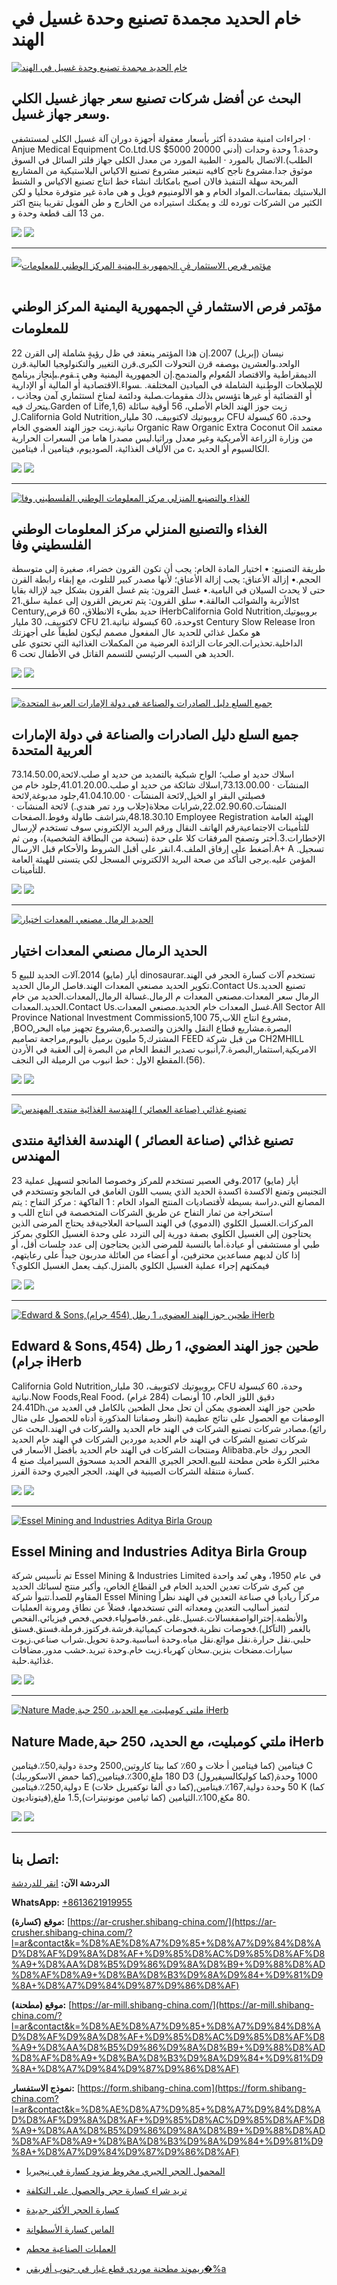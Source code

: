 # خام الحديد مجمدة تصنيع وحدة غسيل في الهند

<a href="https://swt.shibang-china.com/?l=ar&img&k=%D8%AE%D8%A7%D9%85+%D8%A7%D9%84%D8%AD%D8%AF%D9%8A%D8%AF+%D9%85%D8%AC%D9%85%D8%AF%D8%A9+%D8%AA%D8%B5%D9%86%D9%8A%D8%B9+%D9%88%D8%AD%D8%AF%D8%A9+%D8%BA%D8%B3%D9%8A%D9%84+%D9%81%D9%8A+%D8%A7%D9%84%D9%87%D9%86%D8%AF" target="_blank">![خام الحديد مجمدة تصنيع وحدة غسيل في الهند](http://static.shibang-china.com/all-800x300/1255.jpg)</a>

## البحث عن أفضل شركات تصنيع سعر جهاز غسيل الكلي وسعر جهاز غسيل.
اجراءات امنية مشددة أكثر بأسعار معقولة أجهزة دوران آلة غسيل الكلى لمستشفى &middot; Anjue Medical Equipment Co.Ltd.US $5000 20000 وحدة.1 وحدة وحدات (أدني الطلب).الاتصال بالمورد &middot; الطبية المورد من معدل الكلى جهاز فلتر السائل في السوق موثوق جدا.مشروع ناجح كافيه نتيعتبر مشروع تصنيع الاكياس البلاستيكية من المشاريع المربحة سهلة التنفيذ فالان اصبح بامكانك انشاء خط انتاج تصنيع الاكياس و الشنط البلاستيك بمقاسات.المواد الخام و هو الالومنيوم فويل و هي مادة غير متوفرة محليا و لكن الكثير من الشركات تورده لك و يمكنك استيراده من الخارج و طن الفويل تقريبا ينتج اكثر من 13 الف قطعة وحدة و.


<a href="https://whatsapp.shibangsoft.com/WhatsApp.php" target="_blank" title="WhatsApp">![](http://static.shibang-china.com/icon/whatsapp.png)</a> <a href="https://swt.shibang-china.com/?l=ar&icon&k=%D8%AE%D8%A7%D9%85+%D8%A7%D9%84%D8%AD%D8%AF%D9%8A%D8%AF+%D9%85%D8%AC%D9%85%D8%AF%D8%A9+%D8%AA%D8%B5%D9%86%D9%8A%D8%B9+%D9%88%D8%AD%D8%AF%D8%A9+%D8%BA%D8%B3%D9%8A%D9%84+%D9%81%D9%8A+%D8%A7%D9%84%D9%87%D9%86%D8%AF" target="_blank">![](http://static.shibang-china.com/icon/chat-ar.png)</a>

---

<a href="https://swt.shibang-china.com/?l=ar&img&k=%D8%AE%D8%A7%D9%85+%D8%A7%D9%84%D8%AD%D8%AF%D9%8A%D8%AF+%D9%85%D8%AC%D9%85%D8%AF%D8%A9+%D8%AA%D8%B5%D9%86%D9%8A%D8%B9+%D9%88%D8%AD%D8%AF%D8%A9+%D8%BA%D8%B3%D9%8A%D9%84+%D9%81%D9%8A+%D8%A7%D9%84%D9%87%D9%86%D8%AF" target="_blank">![ﻣﺆﲤﺮ ﻓﺮﺹ ﺍﻻﺳﺘﺜﻤﺎﺭ ﰲ ﺍﳉﻤﻬﻮﺭﻳﺔ ﺍﻟﻴﻤﻨﻴﺔ المركز الوطني للمعلومات](http://static.shibang-china.com/all-800x300/317.jpg)</a>

## ﻣﺆﲤﺮ ﻓﺮﺹ ﺍﻻﺳﺘﺜﻤﺎﺭ ﰲ ﺍﳉﻤﻬﻮﺭﻳﺔ ﺍﻟﻴﻤﻨﻴﺔ المركز الوطني للمعلومات
22 نيسان (إبريل) 2007.ﺇﻥ ﻫﺫﺍ ﺍﻟﻤﺅﺘﻤﺭ ﻴﻨﻌﻘﺩ ﻓﻲ ﻅل ﺭﺅﻴﺔٍ ﺸﺎﻤﻠﺔ ﺇﻟﻰ ﺍﻟﻘﺭﻥ ﺍﻟﻭﺍﺤﺩ.ﻭﺍﻟﻌﺸﺭﻴﻥ ﺒﻭﺼﻔﻪ ﻗﺭﻥ ﺍﻟﺘﺤﻭﻻﺕ ﺍﻟﻜﺒﺭﻯ.ﻗﺭﻥ ﺍﻟﺘﻐﻴﻴﺭ ﻭﺍﻟﺘﻜﻨﻭﻟﻭﺠﻴﺎ ﺍﻟﻌﺎﻟﻴﺔ.ﻗﺭﻥ ﺍﻟﺩﻴﻤﻘﺭﺍﻁﻴﺔ ﻭﺍﻻﻗﺘﺼﺎﺩ ﺍﻟﻤُﻌﻭﻟﻡ ﻭﺍﻟﻤﻨﺩﻤﺞ.ﺇﻥ ﺍﻟﺠﻤﻬﻭﺭﻴﺔ ﺍﻟﻴﻤﻨﻴﺔ ﻭﻫﻲ ﺘ.ﻘﻭﻡ.ﺒﺈﻨﺠﺎﺯ ﺒﺭﻨﺎﻤﺞ ﻟﻺﺼﻼﺤﺎﺕ ﺍﻟﻭﻁﻨﻴﺔ ﺍﻟﺸﺎﻤﻠﺔ ﻓﻲ ﺍﻟﻤﻴﺎﺩﻴﻥ ﺍﻟﻤﺨﺘﻠﻔﺔ. .ﺴﻭﺍﺀً.ﺍﻻﻗﺘﺼﺎﺩﻴﺔ ﺃﻭ ﺍﻟﻤﺎﻟﻴﺔ ﺃﻭ ﺍﻹﺩﺍﺭﻴﺔ ﺃﻭ ﺍﻟﻘﻀﺎﺌﻴﺔ ﺃﻭ ﻏﻴﺭﻫﺎ ﺘﺅﺴﺱ ﺒﺫﻟﻙ ﻤﻘﻭﻤﺎﺕ.ﺼﻠﺒﺔ ﻭﺩﺍﺌﻤﺔ ﻟﻤﻨﺎﺥ ﺍﺴﺘﺜﻤﺎﺭﻱ ﺁﻤﻥ ﻭﺠﺎﺫﺏ ، ﻴﺘﺤﺭﻙ ﻓﻴﻪ.Garden of Life,زيت جوز الهند الخام الأصلي، 56 أوقية سائلة (1,6 ل.California Gold Nutrition,بروبيوتيك لاكتوبيف، 30 مليار CFU وحدة، 60 كبسولة نباتية.زيت جوز الهند العضوي الخام Organic Raw Organic Extra Coconut Oil معتمد من وزارة الزراعة الأمريكية وغير معدل وراثيا.ليس مصدرا هاما من السعرات الحرارية من الألياف الغذائية، الصوديوم، فيتامين أ، فيتامين c، الكالسيوم أو الحديد.


<a href="https://whatsapp.shibangsoft.com/WhatsApp.php" target="_blank" title="WhatsApp">![](http://static.shibang-china.com/icon/whatsapp.png)</a> <a href="https://swt.shibang-china.com/?l=ar&icon&k=%D8%AE%D8%A7%D9%85+%D8%A7%D9%84%D8%AD%D8%AF%D9%8A%D8%AF+%D9%85%D8%AC%D9%85%D8%AF%D8%A9+%D8%AA%D8%B5%D9%86%D9%8A%D8%B9+%D9%88%D8%AD%D8%AF%D8%A9+%D8%BA%D8%B3%D9%8A%D9%84+%D9%81%D9%8A+%D8%A7%D9%84%D9%87%D9%86%D8%AF" target="_blank">![](http://static.shibang-china.com/icon/chat-ar.png)</a>

---

<a href="https://swt.shibang-china.com/?l=ar&img&k=%D8%AE%D8%A7%D9%85+%D8%A7%D9%84%D8%AD%D8%AF%D9%8A%D8%AF+%D9%85%D8%AC%D9%85%D8%AF%D8%A9+%D8%AA%D8%B5%D9%86%D9%8A%D8%B9+%D9%88%D8%AD%D8%AF%D8%A9+%D8%BA%D8%B3%D9%8A%D9%84+%D9%81%D9%8A+%D8%A7%D9%84%D9%87%D9%86%D8%AF" target="_blank">![الغذاء والتصنيع المنزلي مركز المعلومات الوطني الفلسطيني وفا](http://static.shibang-china.com/all-800x300/486.jpg)</a>

## الغذاء والتصنيع المنزلي مركز المعلومات الوطني الفلسطيني وفا
طريقة التصنيع: • اختيار المادة الخام: يجب أن تكون القرون خضراء، صغيرة إلى متوسطة الحجم.• إزالة الأعناق: يجب إزالة الأعناق؛ لأنها مصدر كبير للتلوث، مع إبقاء رابطة القرن حتى لا يحدث السيلان في البامية.• غسل القرون: يتم غسل القرون بشكل جيد لإزالة بقايا الأتربة والشوائب العالقة.• سلق القرون: يتم تعريض القرون إلى عملية سلق.21st Century,حديد بطيء الانطلاق، 60 قرص iHerbCalifornia Gold Nutrition,بروبيوتيك لاكتوبيف، 30 مليار CFU وحدة، 60 كبسولة نباتية.21st Century Slow Release Iron هو مكمل غذائي للحديد عال المفعول مصمم ليكون لطيفاً على أجهزتك الداخلية.تحذيرات.الجرعات الزائدة العرضية من المكملات الغذائية التي تحتوي على الحديد هي السبب الرئيسي للتسمم القاتل في الأطفال تحت 6.


<a href="https://whatsapp.shibangsoft.com/WhatsApp.php" target="_blank" title="WhatsApp">![](http://static.shibang-china.com/icon/whatsapp.png)</a> <a href="https://swt.shibang-china.com/?l=ar&icon&k=%D8%AE%D8%A7%D9%85+%D8%A7%D9%84%D8%AD%D8%AF%D9%8A%D8%AF+%D9%85%D8%AC%D9%85%D8%AF%D8%A9+%D8%AA%D8%B5%D9%86%D9%8A%D8%B9+%D9%88%D8%AD%D8%AF%D8%A9+%D8%BA%D8%B3%D9%8A%D9%84+%D9%81%D9%8A+%D8%A7%D9%84%D9%87%D9%86%D8%AF" target="_blank">![](http://static.shibang-china.com/icon/chat-ar.png)</a>

---

<a href="https://swt.shibang-china.com/?l=ar&img&k=%D8%AE%D8%A7%D9%85+%D8%A7%D9%84%D8%AD%D8%AF%D9%8A%D8%AF+%D9%85%D8%AC%D9%85%D8%AF%D8%A9+%D8%AA%D8%B5%D9%86%D9%8A%D8%B9+%D9%88%D8%AD%D8%AF%D8%A9+%D8%BA%D8%B3%D9%8A%D9%84+%D9%81%D9%8A+%D8%A7%D9%84%D9%87%D9%86%D8%AF" target="_blank">![جميع السلع دليل الصادرات والصناعة في دولة الإمارات العربية المتحدة](http://static.shibang-china.com/all-800x300/797.jpg)</a>

## جميع السلع دليل الصادرات والصناعة في دولة الإمارات العربية المتحدة
73.14.50.00,اسلاك حديد او صلب؛ الواح شبكية بالتمديد من حديد او صلب.لائحة المنشآت &middot; 73.13.00.00,اسلاك شائكة من حديد او صلب.41.01.20.00,جلود خام من فصيلتي البقر او الخيل,لائحة المنشآت &middot; 41.04.10.00,جلود مدبوغة,لائحة المنشآت.22.02.90.60,شرابات محلاة(جلاب ورد تمر هندي.) لائحة المنشآت &middot; 48.18.30.10,شراشف طاولة وفوط.الصفحات Employee Registration الهيئة العامة للتأمينات الاجتماعيةرقم الهاتف النقال ورقم البريد الإلكتروني سوف تستخدم لإرسال الإخطارات.3.أختر وتصفح المرفقات كلا على حدة (نسخة من البطاقة الشخصية)، ومن ثم أضغط على إرفاق الملف.4.انقر على أقبل الشروط والأحكام قبل الارسال.A+ A .تسجيل المؤمن عليه.يرجى التأكد من صحة البريد الالكتروني المسجل لكي يتسنى للهيئة العامة للتأمينات.


<a href="https://whatsapp.shibangsoft.com/WhatsApp.php" target="_blank" title="WhatsApp">![](http://static.shibang-china.com/icon/whatsapp.png)</a> <a href="https://swt.shibang-china.com/?l=ar&icon&k=%D8%AE%D8%A7%D9%85+%D8%A7%D9%84%D8%AD%D8%AF%D9%8A%D8%AF+%D9%85%D8%AC%D9%85%D8%AF%D8%A9+%D8%AA%D8%B5%D9%86%D9%8A%D8%B9+%D9%88%D8%AD%D8%AF%D8%A9+%D8%BA%D8%B3%D9%8A%D9%84+%D9%81%D9%8A+%D8%A7%D9%84%D9%87%D9%86%D8%AF" target="_blank">![](http://static.shibang-china.com/icon/chat-ar.png)</a>

---

<a href="https://swt.shibang-china.com/?l=ar&img&k=%D8%AE%D8%A7%D9%85+%D8%A7%D9%84%D8%AD%D8%AF%D9%8A%D8%AF+%D9%85%D8%AC%D9%85%D8%AF%D8%A9+%D8%AA%D8%B5%D9%86%D9%8A%D8%B9+%D9%88%D8%AD%D8%AF%D8%A9+%D8%BA%D8%B3%D9%8A%D9%84+%D9%81%D9%8A+%D8%A7%D9%84%D9%87%D9%86%D8%AF" target="_blank">![الحديد الرمال مصنعي المعدات اختيار](http://static.shibang-china.com/all-800x300/1165.jpg)</a>

## الحديد الرمال مصنعي المعدات اختيار
5 أيار (مايو) 2014.آلات الحديد للبيع dinosaurar.تستخدم آلات كسارة الحجر في الهند تكوير الحديد مصنعي المعدات الهند.فاصل الرمال الحديد.Contact Us.تصنيع الحديد الرمال سعر المعدات.مصنعي المعدات م الرمال.غسالة الرمال,المعدات.الحديد من خام الحديد.المعدات.Contact Us.غسل المعدات خام الحديد.مصنعي المعدات.All Sector All Province National Investment Commission5,مشروع انتاج اللاب,75 100, ,BOO,البصرة.مشاريع قطاع النقل والخزن والتصدير.6,مشروع تجهيز مياه البحر المشترك,5 مليون برميل باليوم,مراجعة تصاميم FEED من قبل شركة CH2MHILL الامريكية,استثمار,البصرة.7,أنبوب تصدير النفط الخام من البصرة إلى العقبة في الأردن (56).المقطع الاول : خط انبوب من الرميلة الى النجف.


<a href="https://whatsapp.shibangsoft.com/WhatsApp.php" target="_blank" title="WhatsApp">![](http://static.shibang-china.com/icon/whatsapp.png)</a> <a href="https://swt.shibang-china.com/?l=ar&icon&k=%D8%AE%D8%A7%D9%85+%D8%A7%D9%84%D8%AD%D8%AF%D9%8A%D8%AF+%D9%85%D8%AC%D9%85%D8%AF%D8%A9+%D8%AA%D8%B5%D9%86%D9%8A%D8%B9+%D9%88%D8%AD%D8%AF%D8%A9+%D8%BA%D8%B3%D9%8A%D9%84+%D9%81%D9%8A+%D8%A7%D9%84%D9%87%D9%86%D8%AF" target="_blank">![](http://static.shibang-china.com/icon/chat-ar.png)</a>

---

<a href="https://swt.shibang-china.com/?l=ar&img&k=%D8%AE%D8%A7%D9%85+%D8%A7%D9%84%D8%AD%D8%AF%D9%8A%D8%AF+%D9%85%D8%AC%D9%85%D8%AF%D8%A9+%D8%AA%D8%B5%D9%86%D9%8A%D8%B9+%D9%88%D8%AD%D8%AF%D8%A9+%D8%BA%D8%B3%D9%8A%D9%84+%D9%81%D9%8A+%D8%A7%D9%84%D9%87%D9%86%D8%AF" target="_blank">![تصنيع غذائي (صناعة العصائر ) الهندسة الغذائية منتدى المهندس](http://static.shibang-china.com/all-800x300/397.jpg)</a>

## تصنيع غذائي (صناعة العصائر ) الهندسة الغذائية منتدى المهندس
23 أيار (مايو) 2017.وفي العصير تستخدم للمركز وخصوصا المانجو لتسهيل عملية التجنيس وتمنع الاكسدة اكسدة الحديد الذي يسبب اللون الغامق في المانجو وتستخدم في المصانع التي.دراسة بسيطة لأقتصاديات المنتج المواد الخام : 1 الفاكهة : مركز التفاح : يتم استخراجة من ثمار التفاح عن طريق الشركات المتخصصة في انتاج اللب و المركزات.الغسيل الكلوي (الدموي) في الهند السياحة العلاجيةقد يحتاج المرضى الذين يحتاجون إلى الغسيل الكلوي بصفة دورية إلى التردد على وحدة الغسيل الكلوي بمركز طبي أو مستشفى أو عيادة.أما بالنسبة للمرضى الذين يحتاجون إلى عدد جلسات أقل، أو إذا كان لديهم مساعدين محترفين، أو أعضاء من العائلة مدربون جيداً على رعايتهم، فيمكنهم إجراء عملية الغسيل الكلوي بالمنزل.كيف يعمل الغسيل الكلوي؟


<a href="https://whatsapp.shibangsoft.com/WhatsApp.php" target="_blank" title="WhatsApp">![](http://static.shibang-china.com/icon/whatsapp.png)</a> <a href="https://swt.shibang-china.com/?l=ar&icon&k=%D8%AE%D8%A7%D9%85+%D8%A7%D9%84%D8%AD%D8%AF%D9%8A%D8%AF+%D9%85%D8%AC%D9%85%D8%AF%D8%A9+%D8%AA%D8%B5%D9%86%D9%8A%D8%B9+%D9%88%D8%AD%D8%AF%D8%A9+%D8%BA%D8%B3%D9%8A%D9%84+%D9%81%D9%8A+%D8%A7%D9%84%D9%87%D9%86%D8%AF" target="_blank">![](http://static.shibang-china.com/icon/chat-ar.png)</a>

---

<a href="https://swt.shibang-china.com/?l=ar&img&k=%D8%AE%D8%A7%D9%85+%D8%A7%D9%84%D8%AD%D8%AF%D9%8A%D8%AF+%D9%85%D8%AC%D9%85%D8%AF%D8%A9+%D8%AA%D8%B5%D9%86%D9%8A%D8%B9+%D9%88%D8%AD%D8%AF%D8%A9+%D8%BA%D8%B3%D9%8A%D9%84+%D9%81%D9%8A+%D8%A7%D9%84%D9%87%D9%86%D8%AF" target="_blank">![Edward &amp; Sons,طحين جوز الهند العضوي، 1 رطل (454 جرام) iHerb](http://static.shibang-china.com/all-800x300/606.jpg)</a>

## Edward &amp; Sons,طحين جوز الهند العضوي، 1 رطل (454 جرام) iHerb
California Gold Nutrition,بروبيوتيك لاكتوبيف، 30 مليار CFU وحدة، 60 كبسولة نباتية.Now Foods,Real Food، دقيق اللوز الخام، 10 أونصات (284 غرام) 24.41Dh.طحين جوز الهند العضوي يمكن أن تحل محل الطحين بالكامل في العديد من الوصفات مع الحصول على نتائج عظيمة (انظر وصفاتنا المذكورة أدناه للحصول على مثال رائع).مصادر شركات تصنيع الشركات في الهند خام الحديد والشركات في الهند.البحث عن شركات تصنيع الشركات في الهند خام الحديد موردين الشركات في الهند خام الحديد ومنتجات الشركات في الهند خام الحديد بأفضل الأسعار في Alibaba.الحجر روك خام الفحم الحديد مسحوق السيراميك صنع 4l مختبر الكرة طحن مطحنة للبيع.الحجر الجيري كسارة متنقلة الشركات الصينية في الهند، الحجر الجيري وحدة الفرز.


<a href="https://whatsapp.shibangsoft.com/WhatsApp.php" target="_blank" title="WhatsApp">![](http://static.shibang-china.com/icon/whatsapp.png)</a> <a href="https://swt.shibang-china.com/?l=ar&icon&k=%D8%AE%D8%A7%D9%85+%D8%A7%D9%84%D8%AD%D8%AF%D9%8A%D8%AF+%D9%85%D8%AC%D9%85%D8%AF%D8%A9+%D8%AA%D8%B5%D9%86%D9%8A%D8%B9+%D9%88%D8%AD%D8%AF%D8%A9+%D8%BA%D8%B3%D9%8A%D9%84+%D9%81%D9%8A+%D8%A7%D9%84%D9%87%D9%86%D8%AF" target="_blank">![](http://static.shibang-china.com/icon/chat-ar.png)</a>

---

<a href="https://swt.shibang-china.com/?l=ar&img&k=%D8%AE%D8%A7%D9%85+%D8%A7%D9%84%D8%AD%D8%AF%D9%8A%D8%AF+%D9%85%D8%AC%D9%85%D8%AF%D8%A9+%D8%AA%D8%B5%D9%86%D9%8A%D8%B9+%D9%88%D8%AD%D8%AF%D8%A9+%D8%BA%D8%B3%D9%8A%D9%84+%D9%81%D9%8A+%D8%A7%D9%84%D9%87%D9%86%D8%AF" target="_blank">![Essel Mining and Industries Aditya Birla Group](http://static.shibang-china.com/all-800x300/649.jpg)</a>

## Essel Mining and Industries Aditya Birla Group
تم تأسيس شركة Essel Mining &amp; Industries Limited في عام 1950، وهي تُعد واحدة من كبرى شركات تعدين الحديد الخام في القطاع الخاص، وأكبر منتج لسبائك الحديد المقاوم للصدأ.تتبوأ شركة Essel Mining مركزاً ريادياً في صناعة التعدين في الهند نظراً لتميز أساليب التعدين ومعداته التي تستخدمها، فضلاً عن نطاق ومرونة العمليات والأنظمة.إخترالواصفغسالات.غسيل.غلي.غمر.فاصولياء.فحص.فحص فيزيائي.الفحص بالغمر (التآكل).فحوصات نظرية.فحوصات كيميائية.فرشة.فركتوز.فرملة.فستق.فستق حلبي.نقل حرارة.نقل موائع.نقل مياه.وحدة اساسية.وحدة تحويل.شراب صناعي.زيوت سيارات.مضخات بنزين.سخان كهرباء.زيت خام.وحدة تبريد.خشب مدور.مضافات غذائية.حلبة.


<a href="https://whatsapp.shibangsoft.com/WhatsApp.php" target="_blank" title="WhatsApp">![](http://static.shibang-china.com/icon/whatsapp.png)</a> <a href="https://swt.shibang-china.com/?l=ar&icon&k=%D8%AE%D8%A7%D9%85+%D8%A7%D9%84%D8%AD%D8%AF%D9%8A%D8%AF+%D9%85%D8%AC%D9%85%D8%AF%D8%A9+%D8%AA%D8%B5%D9%86%D9%8A%D8%B9+%D9%88%D8%AD%D8%AF%D8%A9+%D8%BA%D8%B3%D9%8A%D9%84+%D9%81%D9%8A+%D8%A7%D9%84%D9%87%D9%86%D8%AF" target="_blank">![](http://static.shibang-china.com/icon/chat-ar.png)</a>

---

<a href="https://swt.shibang-china.com/?l=ar&img&k=%D8%AE%D8%A7%D9%85+%D8%A7%D9%84%D8%AD%D8%AF%D9%8A%D8%AF+%D9%85%D8%AC%D9%85%D8%AF%D8%A9+%D8%AA%D8%B5%D9%86%D9%8A%D8%B9+%D9%88%D8%AD%D8%AF%D8%A9+%D8%BA%D8%B3%D9%8A%D9%84+%D9%81%D9%8A+%D8%A7%D9%84%D9%87%D9%86%D8%AF" target="_blank">![Nature Made,ملتي كومبليت، مع الحديد، 250 حبة iHerb](http://static.shibang-china.com/all-800x300/59.jpg)</a>

## Nature Made,ملتي كومبليت، مع الحديد، 250 حبة iHerb
فيتامين (كما فيتامين أ خلات و 60٪ كما بيتا كاروتين,2500 وحدة دولية,50٪.فيتامين C (كما حمض الاسكوربيك),180 ملغ,300٪.فيتامين D3 (كما كوليكالسيفيرول),1000 وحدة دولية,250٪.فيتامين E (كما دي ألفا توكفيريل خلات),50 وحدة دولية,167٪.فيتامين K (كما فيتوناديون),80 مكغ,100٪.الثيامين (كما ثيامين مونونيترات),1.5 ملغ.

<a href="https://whatsapp.shibangsoft.com/WhatsApp.php" target="_blank" title="WhatsApp">![](http://static.shibang-china.com/icon/whatsapp.png)</a> <a href="https://swt.shibang-china.com/?l=ar&icon&k=%D8%AE%D8%A7%D9%85+%D8%A7%D9%84%D8%AD%D8%AF%D9%8A%D8%AF+%D9%85%D8%AC%D9%85%D8%AF%D8%A9+%D8%AA%D8%B5%D9%86%D9%8A%D8%B9+%D9%88%D8%AD%D8%AF%D8%A9+%D8%BA%D8%B3%D9%8A%D9%84+%D9%81%D9%8A+%D8%A7%D9%84%D9%87%D9%86%D8%AF" target="_blank">![](http://static.shibang-china.com/icon/chat-ar.png)</a>

---
## اتصل بنا:

**الدردشة الآن:** [انقر للدردشة](https://swt.shibang-china.com?l=ar&contact&k=%D8%AE%D8%A7%D9%85+%D8%A7%D9%84%D8%AD%D8%AF%D9%8A%D8%AF+%D9%85%D8%AC%D9%85%D8%AF%D8%A9+%D8%AA%D8%B5%D9%86%D9%8A%D8%B9+%D9%88%D8%AD%D8%AF%D8%A9+%D8%BA%D8%B3%D9%8A%D9%84+%D9%81%D9%8A+%D8%A7%D9%84%D9%87%D9%86%D8%AF)

**WhatsApp:**  [+8613621919955](https://whatsapp.shibangsoft.com/WhatsApp.php)

**موقع (كسارة):** [https://ar-crusher.shibang-china.com/](https://ar-crusher.shibang-china.com/?l=ar&contact&k=%D8%AE%D8%A7%D9%85+%D8%A7%D9%84%D8%AD%D8%AF%D9%8A%D8%AF+%D9%85%D8%AC%D9%85%D8%AF%D8%A9+%D8%AA%D8%B5%D9%86%D9%8A%D8%B9+%D9%88%D8%AD%D8%AF%D8%A9+%D8%BA%D8%B3%D9%8A%D9%84+%D9%81%D9%8A+%D8%A7%D9%84%D9%87%D9%86%D8%AF)

**موقع (مطحنة):** [https://ar-mill.shibang-china.com/](https://ar-mill.shibang-china.com/?l=ar&contact&k=%D8%AE%D8%A7%D9%85+%D8%A7%D9%84%D8%AD%D8%AF%D9%8A%D8%AF+%D9%85%D8%AC%D9%85%D8%AF%D8%A9+%D8%AA%D8%B5%D9%86%D9%8A%D8%B9+%D9%88%D8%AD%D8%AF%D8%A9+%D8%BA%D8%B3%D9%8A%D9%84+%D9%81%D9%8A+%D8%A7%D9%84%D9%87%D9%86%D8%AF)

**نموذج الاستفسار:** [https://form.shibang-china.com](https://form.shibang-china.com?l=ar&contact&k=%D8%AE%D8%A7%D9%85+%D8%A7%D9%84%D8%AD%D8%AF%D9%8A%D8%AF+%D9%85%D8%AC%D9%85%D8%AF%D8%A9+%D8%AA%D8%B5%D9%86%D9%8A%D8%B9+%D9%88%D8%AD%D8%AF%D8%A9+%D8%BA%D8%B3%D9%8A%D9%84+%D9%81%D9%8A+%D8%A7%D9%84%D9%87%D9%86%D8%AF)

* [المحمول الحجر الجيري مخروط مزود كسارة في نيجيريا](../28/%D8%A7%D9%84%D9%85%D8%AD%D9%85%D9%88%D9%84%20%D8%A7%D9%84%D8%AD%D8%AC%D8%B1%20%D8%A7%D9%84%D8%AC%D9%8A%D8%B1%D9%8A%20%D9%85%D8%AE%D8%B1%D9%88%D8%B7%20%D9%85%D8%B2%D9%88%D8%AF%20%D9%83%D8%B3%D8%A7%D8%B1%D8%A9%20%D9%81%D9%8A%20%D9%86%D9%8A%D8%AC%D9%8A%D8%B1%D9%8A%D8%A7.md)

* [تريد شراء كسارة حجر والحصول على التكلفة](../27/%D8%AA%D8%B1%D9%8A%D8%AF%20%D8%B4%D8%B1%D8%A7%D8%A1%20%D9%83%D8%B3%D8%A7%D8%B1%D8%A9%20%D8%AD%D8%AC%D8%B1%20%D9%88%D8%A7%D9%84%D8%AD%D8%B5%D9%88%D9%84%20%D8%B9%D9%84%D9%89%20%D8%A7%D9%84%D8%AA%D9%83%D9%84%D9%81%D8%A9.md)

* [كسارة الحجر الأكثر جديدة](../30/%D9%83%D8%B3%D8%A7%D8%B1%D8%A9%20%D8%A7%D9%84%D8%AD%D8%AC%D8%B1%20%D8%A7%D9%84%D8%A3%D9%83%D8%AB%D8%B1%20%D8%AC%D8%AF%D9%8A%D8%AF%D8%A9.md)

* [الماس كسارة الأسطوانة](../26/%D8%A7%D9%84%D9%85%D8%A7%D8%B3%20%D9%83%D8%B3%D8%A7%D8%B1%D8%A9%20%D8%A7%D9%84%D8%A3%D8%B3%D8%B7%D9%88%D8%A7%D9%86%D8%A9.md)

* [العمليات الصناعية محطم](../26/%D8%A7%D9%84%D8%B9%D9%85%D9%84%D9%8A%D8%A7%D8%AA%20%D8%A7%D9%84%D8%B5%D9%86%D8%A7%D8%B9%D9%8A%D8%A9%20%D9%85%D8%AD%D8%B7%D9%85.md)

* [ريموند مطحنة موردي قطع غيار في جنوب أفريقي�%a](../26/%D8%B1%D9%8A%D9%85%D9%88%D9%86%D8%AF%20%D9%85%D8%B7%D8%AD%D9%86%D8%A9%20%D9%85%D9%88%D8%B1%D8%AF%D9%8A%20%D9%82%D8%B7%D8%B9%20%D8%BA%D9%8A%D8%A7%D8%B1%20%D9%81%D9%8A%20%D8%AC%D9%86%D9%88%D8%A8%20%D8%A3%D9%81%D8%B1%D9%8A%D9%82%D9%8A%EF%BF%BD%25a.md)